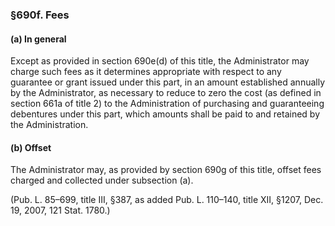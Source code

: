 ### §690f. Fees ###

#### (a) In general ####

Except as provided in section 690e(d) of this title, the Administrator may charge such fees as it determines appropriate with respect to any guarantee or grant issued under this part, in an amount established annually by the Administrator, as necessary to reduce to zero the cost (as defined in section 661a of title 2) to the Administration of purchasing and guaranteeing debentures under this part, which amounts shall be paid to and retained by the Administration.

#### (b) Offset ####

The Administrator may, as provided by section 690g of this title, offset fees charged and collected under subsection (a).

(Pub. L. 85–699, title III, §387, as added Pub. L. 110–140, title XII, §1207, Dec. 19, 2007, 121 Stat. 1780.)